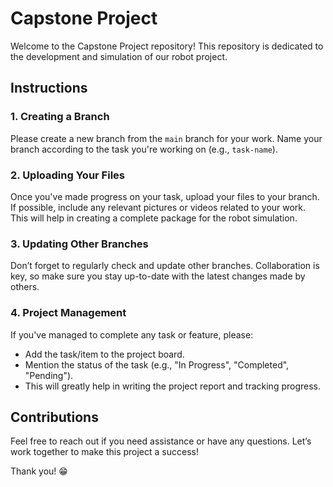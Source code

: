 # Capstone Project

Welcome to the Capstone Project repository! This repository is dedicated to the development and simulation of our robot project.

## Instructions

### 1. Creating a Branch
Please create a new branch from the `main` branch for your work. Name your branch according to the task you're working on (e.g., `task-name`).

### 2. Uploading Your Files
Once you've made progress on your task, upload your files to your branch. If possible, include any relevant pictures or videos related to your work. This will help in creating a complete package for the robot simulation.

### 3. Updating Other Branches
Don’t forget to regularly check and update other branches. Collaboration is key, so make sure you stay up-to-date with the latest changes made by others.

### 4. Project Management
If you've managed to complete any task or feature, please:

- Add the task/item to the project board.
- Mention the status of the task (e.g., "In Progress", "Completed", "Pending").
- This will greatly help in writing the project report and tracking progress.

## Contributions
Feel free to reach out if you need assistance or have any questions. Let’s work together to make this project a success!

Thank you! 😁


